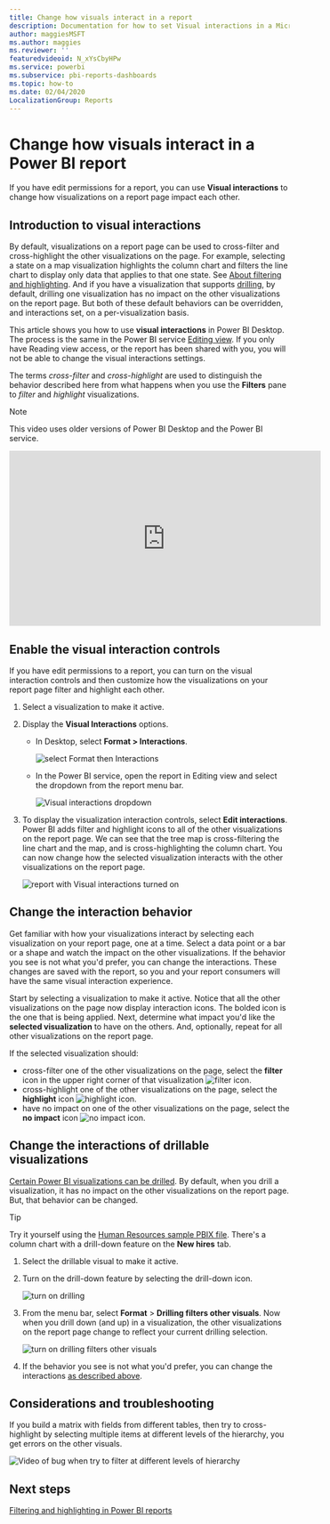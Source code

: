 ```yaml
---
title: Change how visuals interact in a report
description: Documentation for how to set Visual interactions in a Microsoft Power BI service report and a Power BI Desktop report.
author: maggiesMSFT
ms.author: maggies
ms.reviewer: ''
featuredvideoid: N_xYsCbyHPw
ms.service: powerbi
ms.subservice: pbi-reports-dashboards
ms.topic: how-to
ms.date: 02/04/2020
LocalizationGroup: Reports
---
```

# Change how visuals interact in a Power BI report
If you have edit permissions for a report, you can use **Visual interactions** to change how visualizations on a report page impact each other. 

## Introduction to visual interactions
By default, visualizations on a report page can be used to cross-filter and cross-highlight the other visualizations on the page.
For example, selecting a state on a map visualization highlights the column chart and filters the line chart to display only data that applies to that one state.
See [About filtering and highlighting](power-bi-reports-filters-and-highlighting.md). And if you have a visualization that supports [drilling](../consumer/end-user-drill.md), by default, drilling one visualization has no impact on the other visualizations on the report page. But both of these default behaviors can be overridden, and interactions set, on a per-visualization basis.

This article shows you how to use **visual interactions** in Power BI Desktop. The process is the same in the Power BI service [Editing view](service-interact-with-a-report-in-editing-view.md). If you only have Reading view access, or the report has been shared with you, you will not be able to change the visual interactions settings.

The terms *cross-filter* and *cross-highlight* are used to distinguish the behavior described here from what happens when you use the **Filters** pane to *filter* and *highlight* visualizations.  

> [!NOTE]
> This video uses older versions of Power BI Desktop and the Power BI service. 
>
>

<iframe width="560" height="315" src="https://www.youtube.com/embed/N_xYsCbyHPw?list=PL1N57mwBHtN0JFoKSR0n-tBkUJHeMP2cP" frameborder="0" allowfullscreen></iframe>


## Enable the visual interaction controls
If you have edit permissions to a report, you can turn on the visual interaction controls and then customize how the visualizations on your  report page filter and highlight each other. 

1. Select a visualization to make it active.  
2. Display the **Visual Interactions** options.
    

    - In Desktop, select **Format > Interactions**.

        ![select Format then Interactions](media/service-reports-visual-interactions/power-bi-interaction.png)

    - In the Power BI service, open the report in Editing view and select the dropdown from the report menu bar.

        ![Visual interactions dropdown](media/service-reports-visual-interactions/power-bi-service.png)

3. To display the visualization interaction controls, select **Edit interactions**. Power BI adds filter and highlight icons to all of the other visualizations on the report page. We can see that the tree map is cross-filtering the line chart and the map, and is cross-highlighting the column chart. You can now change how the selected visualization interacts with the other visualizations on the report page.
   
    ![report with Visual interactions turned on](media/service-reports-visual-interactions/power-bi-turn-on.png)


## Change the interaction behavior
Get familiar with how your visualizations interact by selecting each visualization on your report page, one at a time.  Select a data point or a bar or a shape and watch the impact on the other visualizations. If the behavior you see is not what you'd prefer, you can change the interactions. These changes are saved with the report, so you and your report consumers will have the same visual interaction experience.


Start by selecting a visualization to make it active.  Notice that all the other visualizations on the page now display interaction icons. The bolded icon is the one that is being applied. Next, determine what impact you'd like the **selected visualization** to have on the others.  And, optionally, repeat for all other visualizations on the report page.

If the selected visualization should:
   
   * cross-filter one of the other visualizations on the page, select the **filter** icon in the upper right corner of that visualization ![filter icon](media/service-reports-visual-interactions/power-bi-filter-icon.png).
   * cross-highlight one of the other visualizations on the page, select the **highlight** icon ![highlight icon](media/service-reports-visual-interactions/power-bi-highlight-icon.png).
   * have no impact on one of the other visualizations on the page, select the **no impact** icon ![no impact icon](media/service-reports-visual-interactions/power-bi-no-impact.png).

## Change the interactions of drillable visualizations
[Certain Power BI visualizations can be drilled](../consumer/end-user-drill.md). By default, when you drill a visualization, it has no impact on the other visualizations on the report page. But, that behavior can be changed. 

> [!TIP]
> Try it yourself using the [Human Resources sample PBIX file](https://download.microsoft.com/download/6/9/5/69503155-05A5-483E-829A-F7B5F3DD5D27/Human%20Resources%20Sample%20PBIX.pbix). There's a column chart with a drill-down feature on the **New hires** tab.
>

1. Select the drillable visual to make it active. 

2. Turn on the drill-down feature by selecting the drill-down icon.

    ![turn on drilling](media/service-reports-visual-interactions/power-bi-drill-down.png)

2. From the menu bar, select **Format** > **Drilling filters other visuals**.  Now when you drill down (and up) in a visualization, the other visualizations on the report page change to reflect your current drilling selection. 

    ![turn on drilling filters other visuals](media/service-reports-visual-interactions/power-bi-drill.png)

3. If the behavior you see is not what you'd prefer, you can change the interactions [as described above](#change-the-interaction-behavior).

## Considerations and troubleshooting
If you build a matrix with fields from different tables, then try to cross-highlight by selecting multiple items at different levels of the hierarchy, you get errors on the other visuals. 

![Video of bug when try to filter at different levels of hierarchy](media/service-reports-visual-interactions/cross-highlight.gif)
    
## Next steps
[Filtering and highlighting in Power BI reports](power-bi-reports-filters-and-highlighting.md)